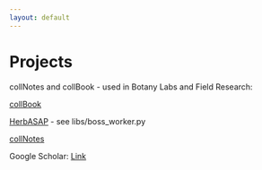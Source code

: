 ```yaml
---
layout: default
---
```

# Projects
collNotes and collBook - used in Botany Labs and Field Research:

[collBook](https://github.com/CapPow/collBook)

[HerbASAP](https://github.com/CapPow/HerbASAP) - see libs/boss_worker.py

[collNotes](https://github.com/j-h-m/collNotes)

Google Scholar:
[Link](https://scholar.google.com/citations?user=7AuSH5IAAAAJ&hl=en&oi=ao)
